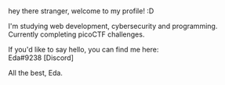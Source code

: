 ### 
hey there stranger, welcome to my profile! :D

I'm studying web development, cybersecurity and programming.       
Currently completing picoCTF challenges.  

If you'd like to say hello, you can find me here:      
Eda#9238 [Discord]

All the best, Eda.
<!--
**E-117/E-117** is a ✨ _special_ ✨ repository because its `README.md` (this file) appears on your GitHub profile.

Here are some ideas to get you started:

- 🔭 I’m currently working on ...
- 🌱 I’m currently learning ...
- 👯 I’m looking to collaborate on ...
- 🤔 I’m looking for help with ...
- 💬 Ask me about ...
- 📫 How to reach me: ...
- 😄 Pronouns: ...
- ⚡ Fun fact: ...
-->
